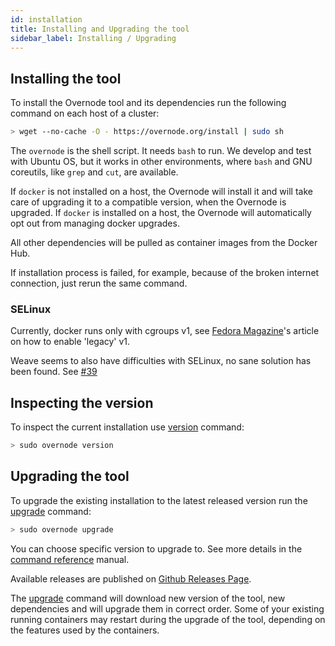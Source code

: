 ```yaml
---
id: installation
title: Installing and Upgrading the tool
sidebar_label: Installing / Upgrading
---
```


## Installing the tool

To install the Overnode tool and its dependencies run the following command on each host of a cluster:

```bash
> wget --no-cache -O - https://overnode.org/install | sudo sh
```

The `overnode` is the shell script. It needs `bash` to run. We develop and test with Ubuntu OS, but it works in other environments, where `bash` and GNU coreutils, like `grep` and `cut`, are available.

If `docker` is not installed on a host, the Overnode will install it and will take care of upgrading it to a compatible version, when the Overnode is upgraded. If `docker` is installed on a host, the Overnode will automatically opt out from managing docker upgrades.

All other dependencies will be pulled as container images from the Docker Hub.

If installation process is failed, for example, because of the broken internet connection, just rerun the same command.

### SELinux
Currently, docker runs only with cgroups v1, see [Fedora Magazine](https://fedoramagazine.org/docker-and-fedora-32/)'s article on how to enable 'legacy' v1.

Weave seems to also have difficulties with SELinux, no sane solution has been found. See [#39](https://github.com/overnode-org/overnode/issues/39)

## Inspecting the version

To inspect the current installation use [version](cli-reference/version) command:

```bash
> sudo overnode version
```

## Upgrading the tool

To upgrade the existing installation to the latest released version run the [upgrade](cli-reference/upgrade) command:

```bash
> sudo overnode upgrade
```

You can choose specific version to upgrade to. See more details in the [command reference](cli-reference/upgrade) manual.

Available releases are published on [Github Releases Page](https://github.com/overnode-org/overnode/releases).

The [upgrade](cli-reference/upgrade) command will download new version of the tool, new dependencies and will upgrade them in correct order. Some of your existing running containers may restart during the upgrade of the tool, depending on the features used by the containers.
